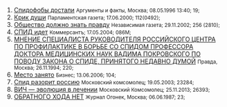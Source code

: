 1. [Спидофобы достали](https://github.com/ddlyndell/HIV-in-Russia/blob/main/Mazus%20%26%20Elpida%20profile/publications/%D0%90%D1%80%D0%B3%D1%83%D0%BC%D0%B5%D0%BD%D1%82%D1%8B%20%D0%B8%20%D1%84%D0%B0%D0%BA%D1%82%D1%8B.%2008.05.1996.htm) <small>Аргументы и факты, Москва; 08.05.1996 13:40; 19;</small>  
2. [Крик души](https://github.com/ddlyndell/HIV-in-Russia/blob/main/Mazus%20%26%20Elpida%20profile/publications/%D0%9F%D0%B0%D1%80%D0%BB%D0%B0%D0%BC%D0%B5%D0%BD%D1%82%D1%81%D0%BA%D0%B0%D1%8F%20%D0%B3%D0%B0%D0%B7%D0%B5%D1%82%D0%B0%3B%2017.06.2000%3B%20112(0492).htm) <small>Парламентская газета; 17.06.2000; 112(0492);</small>  
3. [Общество должно знать правду](https://github.com/ddlyndell/HIV-in-Russia/blob/main/Mazus%20%26%20Elpida%20profile/publications/%D0%9D%D0%B5%D0%B7%D0%B0%D0%B2%D0%B8%D1%81%D0%B8%D0%BC%D0%B0%D1%8F%20%D0%B3%D0%B0%D0%B7%D0%B5%D1%82%D0%B0.%2029.11.2002%3B%20256%20(2810).htm) <small>Независимая газета; 29.11.2002; 256 (2810);</small>  
4. [СПИД идет](https://github.com/ddlyndell/HIV-in-Russia/blob/main/Mazus%20%26%20Elpida%20profile/publications/%D0%9A%D0%BE%D0%BC%D0%BC%D0%B5%D1%80%D1%81%D0%B0%D0%BD%D1%82%D1%8A.%2017.05.2004%3B%20086M.htm) <small>Коммерсантъ; 17.05.2004; 086M;</small>  
5. [МНЕНИЕ СПЕЦИАЛИСТА РУКОВОДИТЕЛЯ РОССИЙСКОГО ЦЕНТРА ПО ПРОФИЛАКТИКЕ В БОРЬБЕ СО СПИДОМ ПРОФЕССОРА ДОКТОРА МЕДИЦИНСКИХ НАУК ВАДИМА ПОКРОВСКОГО ПО ПОВОДУ ЗАКОНА О СПИДЕ, ПРИНЯТОГО НЕДАВНО ДУМОЙ](https://github.com/ddlyndell/HIV-in-Russia/blob/main/Mazus%20%26%20Elpida%20profile/publications/%D0%9F%D1%80%D0%B0%D0%B2%D0%B4%D0%B0%3B%2026.11.1994%3B%20220.htm) <small>Правда, Москва; 26.11.1994; 220;</small>  
6. [Место занято](https://github.com/ddlyndell/HIV-in-Russia/blob/main/Mazus%20%26%20Elpida%20profile/publications/%D0%91%D0%B8%D0%B7%D0%BD%D0%B5%D1%81%3B%2013.06.2006%3B%20104.htm) <small>Бизнес; 13.06.2006; 104;</small>  
7. [Спид разорит россию](https://github.com/ddlyndell/HIV-in-Russia/blob/main/Mazus%20%26%20Elpida%20profile/publications/%D0%9C%D0%BE%D1%81%D0%BA%D0%BE%D0%B2%D1%81%D0%BA%D0%B8%D0%B9%20%D0%BA%D0%BE%D0%BC%D1%81%D0%BE%D0%BC%D0%BE%D0%BB%D0%B5%D1%86.%2019.05.2003%3B%2023284.htm) <small>Московский комсомолец; 19.05.2003; 23284;</small>  
8. [ВИЧ — эволюция в лечении](https://github.com/ddlyndell/HIV-in-Russia/blob/main/Mazus%20%26%20Elpida%20profile/publications/%D0%9C%D0%BE%D1%81%D0%BA%D0%BE%D0%B2%D1%81%D0%BA%D0%B8%D0%B9%20%D0%9A%D0%BE%D0%BC%D1%81%D0%BE%D0%BC%D0%BE%D0%BB%D0%B5%D1%86%3B%2025.11.2013%3B%2026393.htm) <small>Московский Комсомолец; 25.11.2013; 26393;</small>  
9. [ОБРАТНОГО ХОДА НЕТ](https://github.com/ddlyndell/HIV-in-Russia/blob/main/Mazus%20%26%20Elpida%20profile/publications/%D0%96%D1%83%D1%80%D0%BD%D0%B0%D0%BB%20%D0%9E%D0%B3%D0%BE%D0%BD%D0%B5%D0%BA%2C%20%D0%9C%D0%BE%D1%81%D0%BA%D0%B2%D0%B0%3B%2006.06.1987%3B%2023.htm) <small>Журнал Огонек, Москва; 06.06.1987; 23;</small>
